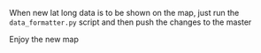 When new lat long data is to be shown on the map, just run the `data_formatter.py` script and then push the changes to the master  

Enjoy the new map